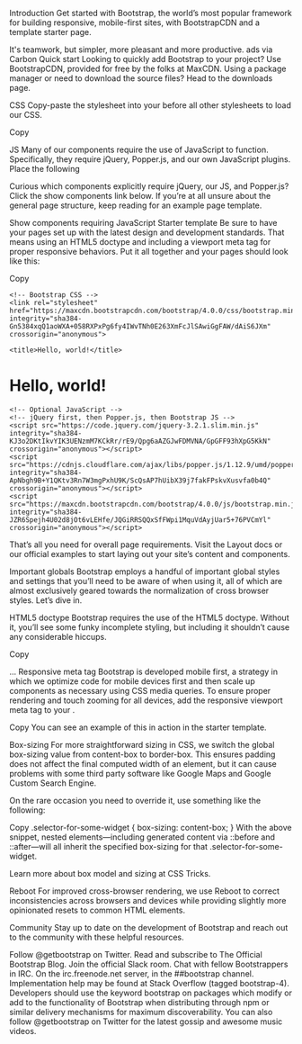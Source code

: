 

Introduction
Get started with Bootstrap, the world’s most popular framework for building responsive, mobile-first sites, with BootstrapCDN and a template starter page.

It's teamwork, but simpler, more pleasant and more productive.
ads via Carbon
Quick start
Looking to quickly add Bootstrap to your project? Use BootstrapCDN, provided for free by the folks at MaxCDN. Using a package manager or need to download the source files? Head to the downloads page.

CSS
Copy-paste the stylesheet <link> into your <head> before all other stylesheets to load our CSS.

Copy
<link rel="stylesheet" href="https://maxcdn.bootstrapcdn.com/bootstrap/4.0.0/css/bootstrap.min.css" integrity="sha384-Gn5384xqQ1aoWXA+058RXPxPg6fy4IWvTNh0E263XmFcJlSAwiGgFAW/dAiS6JXm" crossorigin="anonymous">
JS
Many of our components require the use of JavaScript to function. Specifically, they require jQuery, Popper.js, and our own JavaScript plugins. Place the following <script>s near the end of your pages, right before the closing </body> tag, to enable them. jQuery must come first, then Popper.js, and then our JavaScript plugins.

We use jQuery’s slim build, but the full version is also supported.

Copy
<script src="https://code.jquery.com/jquery-3.2.1.slim.min.js" integrity="sha384-KJ3o2DKtIkvYIK3UENzmM7KCkRr/rE9/Qpg6aAZGJwFDMVNA/GpGFF93hXpG5KkN" crossorigin="anonymous"></script>
<script src="https://cdnjs.cloudflare.com/ajax/libs/popper.js/1.12.9/umd/popper.min.js" integrity="sha384-ApNbgh9B+Y1QKtv3Rn7W3mgPxhU9K/ScQsAP7hUibX39j7fakFPskvXusvfa0b4Q" crossorigin="anonymous"></script>
<script src="https://maxcdn.bootstrapcdn.com/bootstrap/4.0.0/js/bootstrap.min.js" integrity="sha384-JZR6Spejh4U02d8jOt6vLEHfe/JQGiRRSQQxSfFWpi1MquVdAyjUar5+76PVCmYl" crossorigin="anonymous"></script>
Curious which components explicitly require jQuery, our JS, and Popper.js? Click the show components link below. If you’re at all unsure about the general page structure, keep reading for an example page template.

Show components requiring JavaScript
Starter template
Be sure to have your pages set up with the latest design and development standards. That means using an HTML5 doctype and including a viewport meta tag for proper responsive behaviors. Put it all together and your pages should look like this:

Copy
<!doctype html>
<html lang="en">
  <head>
    <!-- Required meta tags -->
    <meta charset="utf-8">
    <meta name="viewport" content="width=device-width, initial-scale=1, shrink-to-fit=no">

    <!-- Bootstrap CSS -->
    <link rel="stylesheet" href="https://maxcdn.bootstrapcdn.com/bootstrap/4.0.0/css/bootstrap.min.css" integrity="sha384-Gn5384xqQ1aoWXA+058RXPxPg6fy4IWvTNh0E263XmFcJlSAwiGgFAW/dAiS6JXm" crossorigin="anonymous">

    <title>Hello, world!</title>
  </head>
  <body>
    <h1>Hello, world!</h1>

    <!-- Optional JavaScript -->
    <!-- jQuery first, then Popper.js, then Bootstrap JS -->
    <script src="https://code.jquery.com/jquery-3.2.1.slim.min.js" integrity="sha384-KJ3o2DKtIkvYIK3UENzmM7KCkRr/rE9/Qpg6aAZGJwFDMVNA/GpGFF93hXpG5KkN" crossorigin="anonymous"></script>
    <script src="https://cdnjs.cloudflare.com/ajax/libs/popper.js/1.12.9/umd/popper.min.js" integrity="sha384-ApNbgh9B+Y1QKtv3Rn7W3mgPxhU9K/ScQsAP7hUibX39j7fakFPskvXusvfa0b4Q" crossorigin="anonymous"></script>
    <script src="https://maxcdn.bootstrapcdn.com/bootstrap/4.0.0/js/bootstrap.min.js" integrity="sha384-JZR6Spejh4U02d8jOt6vLEHfe/JQGiRRSQQxSfFWpi1MquVdAyjUar5+76PVCmYl" crossorigin="anonymous"></script>
  </body>
</html>
That’s all you need for overall page requirements. Visit the Layout docs or our official examples to start laying out your site’s content and components.

Important globals
Bootstrap employs a handful of important global styles and settings that you’ll need to be aware of when using it, all of which are almost exclusively geared towards the normalization of cross browser styles. Let’s dive in.

HTML5 doctype
Bootstrap requires the use of the HTML5 doctype. Without it, you’ll see some funky incomplete styling, but including it shouldn’t cause any considerable hiccups.

Copy
<!doctype html>
<html lang="en">
  ...
</html>
Responsive meta tag
Bootstrap is developed mobile first, a strategy in which we optimize code for mobile devices first and then scale up components as necessary using CSS media queries. To ensure proper rendering and touch zooming for all devices, add the responsive viewport meta tag to your <head>.

Copy
<meta name="viewport" content="width=device-width, initial-scale=1, shrink-to-fit=no">
You can see an example of this in action in the starter template.

Box-sizing
For more straightforward sizing in CSS, we switch the global box-sizing value from content-box to border-box. This ensures padding does not affect the final computed width of an element, but it can cause problems with some third party software like Google Maps and Google Custom Search Engine.

On the rare occasion you need to override it, use something like the following:

Copy
.selector-for-some-widget {
  box-sizing: content-box;
}
With the above snippet, nested elements—including generated content via ::before and ::after—will all inherit the specified box-sizing for that .selector-for-some-widget.

Learn more about box model and sizing at CSS Tricks.

Reboot
For improved cross-browser rendering, we use Reboot to correct inconsistencies across browsers and devices while providing slightly more opinionated resets to common HTML elements.

Community
Stay up to date on the development of Bootstrap and reach out to the community with these helpful resources.

Follow @getbootstrap on Twitter.
Read and subscribe to The Official Bootstrap Blog.
Join the official Slack room.
Chat with fellow Bootstrappers in IRC. On the irc.freenode.net server, in the ##bootstrap channel.
Implementation help may be found at Stack Overflow (tagged bootstrap-4).
Developers should use the keyword bootstrap on packages which modify or add to the functionality of Bootstrap when distributing through npm or similar delivery mechanisms for maximum discoverability.
You can also follow @getbootstrap on Twitter for the latest gossip and awesome music videos.
